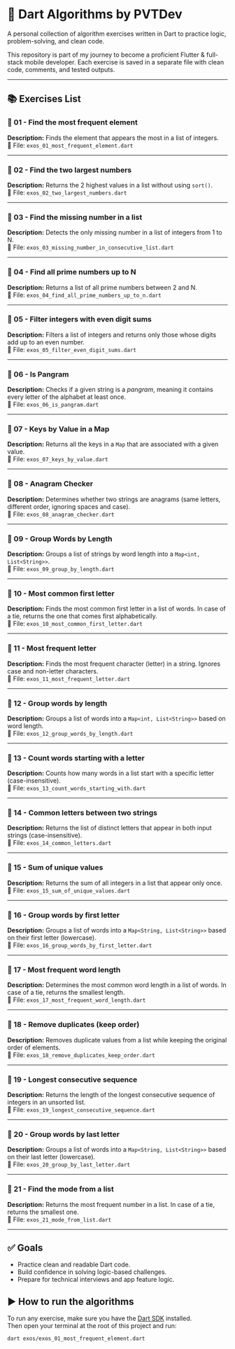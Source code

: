 # 👀 Dart Algorithms by PVTDev

A personal collection of algorithm exercises written in Dart to practice logic, problem-solving, and clean code.

This repository is part of my journey to become a proficient Flutter & full-stack mobile developer.
Each exercise is saved in a separate file with clean code, comments, and tested outputs.

---

## 📚 Exercises List

### 🔹 01 - Find the most frequent element

**Description:** Finds the element that appears the most in a list of integers.  
📄 File: `exos_01_most_frequent_element.dart`

---

### 🔹 02 - Find the two largest numbers

**Description:** Returns the 2 highest values in a list without using `sort()`.  
📄 File: `exos_02_two_largest_numbers.dart`

---

### 🔹 03 - Find the missing number in a list

**Description:** Detects the only missing number in a list of integers from 1 to N.  
📄 File: `exos_03_missing_number_in_consecutive_list.dart`

---

### 🔹 04 - Find all prime numbers up to N

**Description:** Returns a list of all prime numbers between 2 and N.  
📄 File: `exos_04_find_all_prime_numbers_up_to_n.dart`

---

### 🔹 05 - Filter integers with even digit sums

**Description:** Filters a list of integers and returns only those whose digits add up to an even number.  
📄 File: `exos_05_filter_even_digit_sums.dart`

---

### 🔹 06 - Is Pangram

**Description:** Checks if a given string is a *pangram*, meaning it contains every letter of the alphabet at least once.  
📄 File: `exos_06_is_pangram.dart`

---

### 🔹 07 - Keys by Value in a Map

**Description:** Returns all the keys in a `Map` that are associated with a given value.  
📄 File: `exos_07_keys_by_value.dart`

---

### 🔹 08 - Anagram Checker

**Description:** Determines whether two strings are anagrams (same letters, different order, ignoring spaces and case).  
📄 File: `exos_08_anagram_checker.dart`

---

### 🔹 09 - Group Words by Length

**Description:** Groups a list of strings by word length into a `Map<int, List<String>>`.  
📄 File: `exos_09_group_by_length.dart`

---

### 🔹 10 - Most common first letter

**Description:** Finds the most common first letter in a list of words. In case of a tie, returns the one that comes first alphabetically.  
📄 File: `exos_10_most_common_first_letter.dart`

---

### 🔹 11 - Most frequent letter

**Description:** Finds the most frequent character (letter) in a string. Ignores case and non-letter characters.  
📄 File: `exos_11_most_frequent_letter.dart`

---

### 🔹 12 - Group words by length

**Description:** Groups a list of words into a `Map<int, List<String>>` based on word length.  
📄 File: `exos_12_group_words_by_length.dart`

---

### 🔹 13 - Count words starting with a letter

**Description:** Counts how many words in a list start with a specific letter (case-insensitive).  
📄 File: `exos_13_count_words_starting_with.dart`

---

### 🔹 14 - Common letters between two strings

**Description:** Returns the list of distinct letters that appear in both input strings (case-insensitive).  
📄 File: `exos_14_common_letters.dart`

---

### 🔹 15 - Sum of unique values

**Description:** Returns the sum of all integers in a list that appear only once.  
📄 File: `exos_15_sum_of_unique_values.dart`

---

### 🔹 16 - Group words by first letter

**Description:** Groups a list of words into a `Map<String, List<String>>` based on their first letter (lowercase).  
📄 File: `exos_16_group_words_by_first_letter.dart`

---

### 🔹 17 - Most frequent word length

**Description:** Determines the most common word length in a list of words. In case of a tie, returns the smallest length.  
📄 File: `exos_17_most_frequent_word_length.dart`

---

### 🔹 18 - Remove duplicates (keep order)

**Description:** Removes duplicate values from a list while keeping the original order of elements.  
📄 File: `exos_18_remove_duplicates_keep_order.dart`

---

### 🔹 19 - Longest consecutive sequence

**Description:** Returns the length of the longest consecutive sequence of integers in an unsorted list.  
📄 File: `exos_19_longest_consecutive_sequence.dart`

---

### 🔹 20 - Group words by last letter

**Description:** Groups a list of words into a `Map<String, List<String>>` based on their last letter (lowercase).  
📄 File: `exos_20_group_by_last_letter.dart`

---

### 🔹 21 - Find the mode from a list

**Description:** Returns the most frequent number in a list. In case of a tie, returns the smallest one.  
📄 File: `exos_21_mode_from_list.dart`

---

## ✅ Goals

* Practice clean and readable Dart code.
* Build confidence in solving logic-based challenges.
* Prepare for technical interviews and app feature logic.

## ▶️ How to run the algorithms

To run any exercise, make sure you have the [Dart SDK](https://dart.dev/get-dart) installed.  
Then open your terminal at the root of this project and run:

```bash
dart exos/exos_01_most_frequent_element.dart
```

